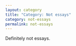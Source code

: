 ```yaml
---
layout: category
title: "Category: Not essays"
category: not-essays
permalink: not-essays
---
```


Definitely not essays.

